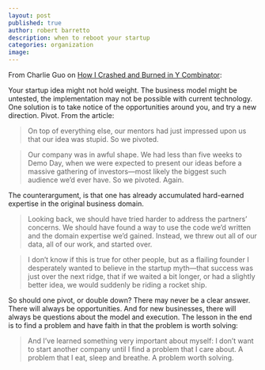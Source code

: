```yaml
---
layout: post
published: true
author: robert barretto
description: when to reboot your startup
categories: organization
image:
---
```


From Charlie Guo on [How I Crashed and Burned in Y Combinator](https://www.wired.com/2015/01/how-i-crashed-and-burned-in-ycombinator/):

Your startup idea might not hold weight.  The business model might be untested, the implementation may not be possible with current technology.  One solution is to take notice of the opportunities around you, and try a new direction.  Pivot.  From the article:

> On top of everything else, our mentors had just impressed upon us that our idea was stupid. So we pivoted.

> Our company was in awful shape. We had less than five weeks to Demo Day, when we were expected to present our ideas before a massive gathering of investors—most likely the biggest such audience we’d ever have. So we pivoted. Again.

The counterargument, is that one has already accumulated hard-earned expertise in the original business domain. 

> Looking back, we should have tried harder to address the partners’ concerns. We should have found a way to use the code we’d written and the domain expertise we’d gained. Instead, we threw out all of our data, all of our work, and started over.

> I don’t know if this is true for other people, but as a flailing founder I desperately wanted to believe in the startup myth—that success was just over the next ridge, that if we waited a bit longer, or had a slightly better idea, we would suddenly be riding a rocket ship.

So should one pivot, or double down?  There may never be a clear answer.  There will always be opportunities.  And for new businesses, there will always be questions about the model and execution.  The lesson in the end is to find a problem and have faith in that the problem is worth solving:

> And I’ve learned something very important about myself: I don’t want to start another company until I find a problem that I care about. A problem that I eat, sleep and breathe. A problem worth solving.